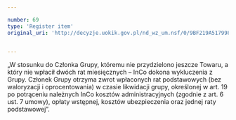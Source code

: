 ```yaml
---

number: 69
type: 'Register item'
original_uri: 'http://decyzje.uokik.gov.pl/nd_wz_um.nsf/0/9BF219A517998DD0C12572DD003293F1?OpenDocument'


---
```


„W stosunku do Członka Grupy, któremu nie przydzielono jeszcze Towaru, a który nie wpłacił dwóch rat miesięcznych – InCo dokona wykluczenia z Grupy. Członek Grupy otrzyma zwrot wpłaconych rat podstawowych (bez waloryzacji i oprocentowania) w czasie likwidacji grupy, określonej w art. 19 po potrąceniu należnych InCo kosztów administracyjnych (zgodnie z art. 6 ust. 7 umowy), opłaty wstępnej, kosztów ubezpieczenia oraz jednej raty podstawowej”.
